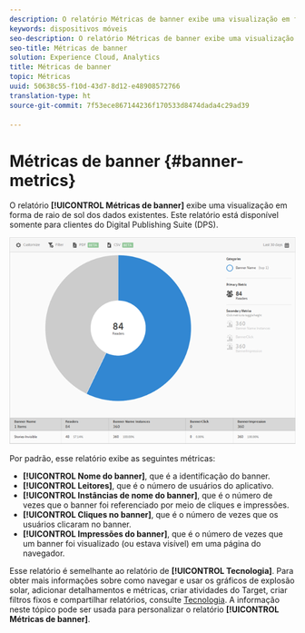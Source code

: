 ```yaml
---
description: O relatório Métricas de banner exibe uma visualização em forma de raio de sol dos dados existentes. Este relatório está disponível somente para clientes do Digital Publishing Suite (DPS).
keywords: dispositivos móveis
seo-description: O relatório Métricas de banner exibe uma visualização em forma de raio de sol dos dados existentes. Este relatório está disponível somente para clientes do Digital Publishing Suite (DPS).
seo-title: Métricas de banner
solution: Experience Cloud, Analytics
title: Métricas de banner
topic: Métricas
uuid: 50638c55-f10d-43d7-8d12-e48908572766
translation-type: ht
source-git-commit: 7f53ece867144236f170533d8474dada4c29ad39

---
```



# Métricas de banner {#banner-metrics}

O relatório **[!UICONTROL Métricas de banner]** exibe uma visualização em forma de raio de sol dos dados existentes. Este relatório está disponível somente para clientes do Digital Publishing Suite (DPS).

![](assets/dps_banner_name.png)

Por padrão, esse relatório exibe as seguintes métricas:

* **[!UICONTROL Nome do banner]**, que é a identificação do banner.
* **[!UICONTROL Leitores]**, que é o número de usuários do aplicativo.
* **[!UICONTROL Instâncias de nome do banner]**, que é o número de vezes que o banner foi referenciado por meio de cliques e impressões.
* **[!UICONTROL Cliques no banner]**, que é o número de vezes que os usuários clicaram no banner.
* **[!UICONTROL Impressões do banner]**, que é o número de vezes que um banner foi visualizado (ou estava visível) em uma página do navegador.

Esse relatório é semelhante ao relatório de **[!UICONTROL Tecnologia]**. Para obter mais informações sobre como navegar e usar os gráficos de explosão solar, adicionar detalhamentos e métricas, criar atividades do Target, criar filtros fixos e compartilhar relatórios, consulte [Tecnologia](/help/using/usage/reports-technology.md). A informação neste tópico pode ser usada para personalizar o relatório **[!UICONTROL Métricas de banner]**.
